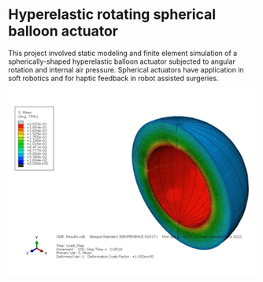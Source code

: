 # Hyperelastic rotating spherical balloon actuator
This project involved static modeling and finite element simulation of a spherically-shaped hyperelastic balloon actuator subjected to angular rotation and internal air pressure. Spherical actuators have application in soft robotics and for haptic feedback in robot assisted surgeries.

![FEA Results](https://github.com/srivastav-ayush/hyperelastic-spherical-actuator/blob/main/FEM%20Simulation.jpg)

